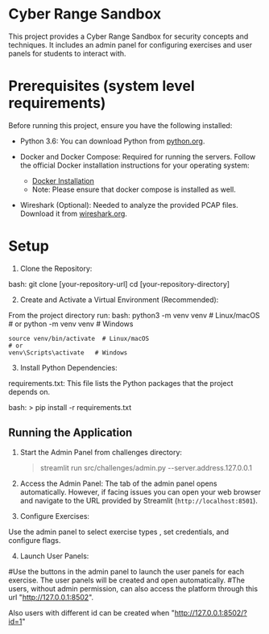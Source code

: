 # Cyber Range Sandbox
This project provides a Cyber Range Sandbox for security concepts and techniques. It includes an admin panel for configuring exercises and user panels for students to interact with.

# Prerequisites (system level requirements)
Before running this project, ensure you have the following installed:

- Python 3.6: You can download Python from [python.org](https://www.python.org/).

- Docker and Docker Compose: Required for running the servers. Follow the official Docker installation instructions for your operating system:
    * [Docker Installation](https://docs.docker.com/get-docker/)
    * Note: Please ensure that docker compose is installed as well.

- Wireshark (Optional): Needed to analyze the provided PCAP files. Download it from [wireshark.org](https://www.wireshark.org/).

# Setup

1.  Clone the Repository:

bash:
    git clone [your-repository-url]
    cd [your-repository-directory]


2.  Create and Activate a Virtual Environment (Recommended):

From the project directory run: 
bash:
    python3 -m venv venv  # Linux/macOS
    # or
    python -m venv venv   # Windows

    source venv/bin/activate  # Linux/macOS
    # or
    venv\Scripts\activate   # Windows
    

3.  Install Python Dependencies:

requirements.txt: This file lists the Python packages that the project depends on.

bash:
    > pip install -r requirements.txt

## Running the Application

1. Start the Admin Panel from challenges directory:

   >  streamlit run src/challenges/admin.py --server.address.127.0.0.1
    

2. Access the Admin Panel:
    The tab of the admin panel opens automatically. However, if facing issues you can open your web browser and navigate to the URL provided by Streamlit (`http://localhost:8501`).

3.  Configure Exercises:

Use the admin panel to select exercise types , set credentials, and configure flags.

4.  Launch User Panels:

#Use the buttons in the admin panel to launch the user panels for each exercise. The user panels will be created and open automatically.
#The users, without admin permission, can also access the platform through this url "http://127.0.0.1:8502". 

Also users with different id can be created when "http://127.0.0.1:8502/?id=1"



